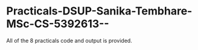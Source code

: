 # Practicals-DSUP-Sanika-Tembhare-MSc-CS-5392613--
All of the 8 practicals code and output is provided.
